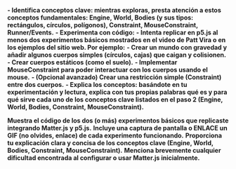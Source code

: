 **- Identifica conceptos clave: mientras exploras, presta atención a estos conceptos fundamentales: Engine, World, Bodies (y sus tipos: rectángulos, círculos, polígonos), Constraint, MouseConstraint, Runner/Events.**
**- Experimenta con código:**
**- Intenta replicar en p5.js al menos dos experimentos básicos mostrados en el video de Patt Vira o en los ejemplos del sitio web. Por ejemplo:**
    **- Crear un mundo con gravedad y añadir algunos cuerpos simples (círculos, cajas) que caigan y colisionen.**
    **- Crear cuerpos estáticos (como el suelo).**
    **- Implementar MouseConstraint para poder interactuar con los cuerpos usando el mouse.**
    **- (Opcional avanzado) Crear una restricción simple (Constraint) entre dos cuerpos.**
**- Explica los conceptos: basándote en tu experimentación y lectura, explica con tus propias palabras qué es y para qué sirve cada uno de los conceptos clave listados en el paso 2 (Engine, World, Bodies, Constraint, MouseConstraint).**


**Muestra el código de los dos (o más) experimentos básicos que replicaste integrando Matter.js y p5.js.**
**Incluye una captura de pantalla o ENLACE un GIF (no olvides, enlace) de cada experimento funcionando.**
**Proporciona tu explicación clara y concisa de los conceptos clave (Engine, World, Bodies, Constraint, MouseConstraint).**
**Menciona brevemente cualquier dificultad encontrada al configurar o usar Matter.js inicialmente.**

